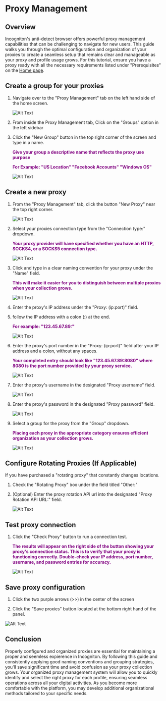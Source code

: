 # Proxy Management

## Overview

Incogniton's anti-detect browser offers powerful proxy management capabilities that can be challenging to navigate for new users. This guide walks you through the optimal configuration and organization of your proxies to create a seamless setup that remains clear and manageable as your proxy and profile usage grows. For this tutorial, ensure you have a proxy ready with all the necessary requirements listed under "Prerequisites" on the [Home page](https://whatinthepeta.github.io/IncognitonDocumentation/).

## Create a group for your proxies

1. Navigate over to the "Proxy Management" tab on the left hand side of the home screen.

    ![Alt Text](assets/ScreenRecording2025-04-03021955-ezgif.com-cut.gif)

2. From inside the Proxy Management tab, Click on the "Groups" option in the left sidebar

3. Click the "New Group" button in the top right corner of the screen and type in a name.


    **<span style="color: purple;">Give your group a descriptive name that reflects the proxy use purpose</span>** 

    **<span style="color: purple;">For Example: "US Location"  "Facebook Accounts"  "Windows OS"</span>**

    ![Alt Text](assets/ScreenRecording2025-04-02190313-ezgif.com-video-to-gif-converter.gif)


## Create a new proxy
1. From the "Proxy Management" tab, click the button "New Proxy" near the top right corner.
    
    ![Alt Text](assets/ScreenRecording2025-04-03021955-ezgif.com-video-to-gif-converter.gif)


2. Select your proxies connection type from the "Connection type:" dropdown.

    **<span style="color: purple;">Your proxy provider will have specified whether you have an HTTP, SOCKS4, or a SOCKS5 connection type.</span>**

    ![Alt Text](assets/ScreenRecording2025-04-02183003-ezgif.com-video-to-gif-converter.gif)

1. Click and type in a clear naming convention for your proxy under the "Name" field. 

    **<span style="color: purple;">This will make it easier for you to distinguish between multiple proxies when your collection grows.**

    ![Alt Text](assets/ScreenRecording2025-04-02183058-ezgif.com-video-to-gif-converter.gif)


1. Enter the proxy's IP address under the "Proxy: (ip:port)" field.

2. follow the IP address with a colon (:) at the end. 

    **<span style="color: purple;">For example: "123.45.67.89:"</span>**

    ![Alt Text](assets/ScreenRecording2025-04-02184508-ezgif.com-video-to-gif-converter.gif)

6. Enter the proxy's port number in the "Proxy: (ip:port)" field after your IP address and a colon, without any spaces.

    **<span style="color: purple;">Your completed entry should look like "123.45.67.89:8080" where 8080 is the port number provided by your proxy service.</span>**

    ![Alt Text](assets/ScreenRecording2025-04-02184819-ezgif.com-video-to-gif-converter.gif)


1. Enter the proxy's username in the designated "Proxy username" field.

    ![Alt Text](assets/ScreenRecording2025-04-02184929-ezgif.com-video-to-gif-converter.gif)


1. Enter the proxy's password in the designated "Proxy password" field.

    ![Alt Text](assets/ScreenRecording2025-04-02185041-ezgif.com-video-to-gif-converter.gif)

    
1. Select a group for the proxy from the "Group" dropdown.

    **<span style="color: purple;">Placing each proxy in the appropriate category ensures efficient organization as your collection grows.</span>**

    ![Alt Text](assets/ScreenRecording2025-04-02190518-ezgif.com-video-to-gif-converter.gif)

## Configure Rotating Proxies (If Applicable)

If you have purchased a "rotating proxy" that constantly changes locations.

1. Check the "Rotating Proxy" box under the field titled "Other:"

2. (Optional) Enter the proxy rotation API url into the designated "Proxy Rotation API URL:" field.

    ![Alt Text](assets/Untitledvideo-MadewithClipchamp-ezgif.com-video-to-gif-converter.gif)

## Test proxy connection
 
1. Click the "Check Proxy" button to run a connection test. 

    **<span style="color: purple;">The results will appear on the right side of the button showing your proxy's connection status. This is to verify that your proxy is functioning correctly. Double-check your IP address, port number, username, and password entries for accuracy.</span>**
 
    ![Alt Text](assets/Untitledvideo-MadewithClipchamp3-ezgif.com-video-to-gif-converter.gif)

## Save proxy configuration

1. Click the two purple arrows (>>) in the center of the screen


2. Click the "Save proxies" button located at the bottom right hand of the panel.

![Alt Text](assets/ScreenRecording2025-04-02191947-ezgif.com-video-to-gif-converter.gif)

## Conclusion

Properly configured and organized proxies are essential for maintaining a proper and seemless expierence in Incogniton. By following this guide and consistently applying good naming conventions and grouping strategies, you'll save significant time and avoid confusion as your proxy collection grows. Your organized proxy management system will allow you to quickly identify and select the right proxy for each profile, ensuring seamless operations across all your digital activities. As you become more comfortable with the platform, you may develop additional organizational methods tailored to your specific needs.